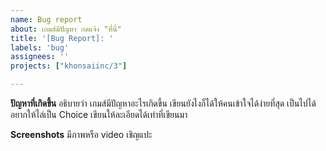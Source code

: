 ```yaml
---
name: Bug report
about: เกมส์มีปัญหา กดแจ้ง "ที่นี่"
title: '[Bug Report]: '
labels: 'bug'
assignees: ''
projects: ["khonsaiinc/3"]

---
```


**ปัญหาที่เกิดขึ้น**
อธิบายว่า เกมส์มีปัญหาอะไรเกิดขึ้น เขียนยังไงก็ได้ให้คนเข้าใจได้ง่ายที่สุด เป็นไปได้อยากให้ไล่เป็น Choice เขียนให้ละเอียดได้เท่าที่เขียนมา

**Screenshots**
มีภาพหรือ video เชิญแปะ